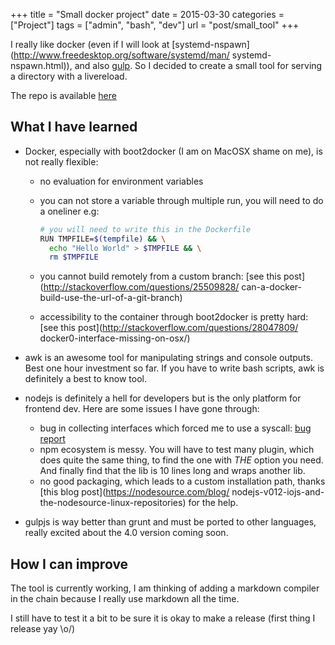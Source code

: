 +++
title = "Small docker project"
date = 2015-03-30
categories = ["Project"]
tags = ["admin", "bash", "dev"]
url = "post/small_tool"
+++

I really like docker (even if I will look at
[systemd-nspawn](http://www.freedesktop.org/software/systemd/man/
systemd-nspawn.html)), and also [gulp](http://gulpjs.com/).
So I decided to create a small tool for serving a directory with a livereload.

The repo is available [here](https://github.com/IxDay/docker-html5-boilerplate)

## What I have learned
* Docker, especially with boot2docker (I am on MacOSX shame on me), is not
  really flexible:
    * no evaluation for environment variables
    * you can not store a variable through multiple run, you will need to do
      a oneliner e.g:

      ```bash
      # you will need to write this in the Dockerfile
      RUN TMPFILE=$(tempfile) && \
        echo "Hello World" > $TMPFILE && \
        rm $TMPFILE
      ```

    * you cannot build remotely from a custom branch:
    [see this post](http://stackoverflow.com/questions/25509828/
    can-a-docker-build-use-the-url-of-a-git-branch)
    * accessibility to the container through boot2docker is pretty hard:
    [see this post](http://stackoverflow.com/questions/28047809/
    docker0-interface-missing-on-osx/)

* awk is an awesome tool for manipulating strings and console outputs.
  Best one hour investment so far. If you have to write bash scripts, awk is
  definitely a best to know tool.
* nodejs is definitely a hell for developers but is the only platform for
  frontend dev. Here are some issues I have gone through:
    * bug in collecting interfaces which forced me to use a syscall:
      [bug report](https://github.com/joyent/node/issues/9029)
    * npm ecosystem is messy. You will have to test many plugin, which does
      quite the same thing, to find the one with *THE* option you need.
      And finally find that the lib is 10 lines long and wraps another lib.
    * no good packaging, which leads to a custom installation path,
      thanks [this blog post](https://nodesource.com/blog/
      nodejs-v012-iojs-and-the-nodesource-linux-repositories) for the help.
* gulpjs is way better than grunt and must be ported to other languages,
really excited about the 4.0 version coming soon.

## How I can improve

The tool is currently working, I am thinking of adding a markdown compiler in
the chain because I really use markdown all the time.

I still have to test it a bit to be sure it is okay to make a release
(first thing I release yay \o/)

